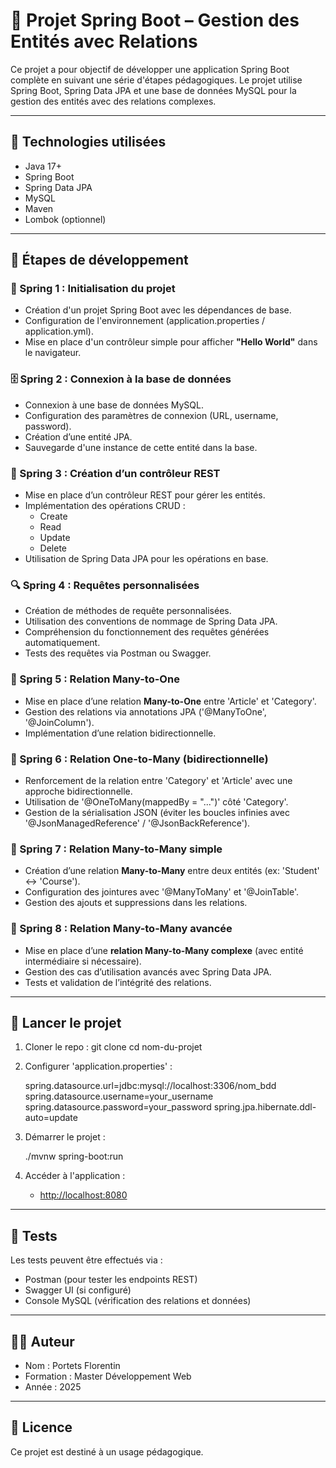 # 📘 Projet Spring Boot – Gestion des Entités avec Relations

Ce projet a pour objectif de développer une application Spring Boot complète en suivant une série d'étapes pédagogiques. Le projet utilise Spring Boot, Spring Data JPA et une base de données MySQL pour la gestion des entités avec des relations complexes.

---

## 🧱 Technologies utilisées

- Java 17+
- Spring Boot
- Spring Data JPA
- MySQL
- Maven
- Lombok (optionnel)

---

## 🔧 Étapes de développement

### 🌱 Spring 1 : Initialisation du projet

- Création d'un projet Spring Boot avec les dépendances de base.
- Configuration de l'environnement (application.properties / application.yml).
- Mise en place d'un contrôleur simple pour afficher **"Hello World"** dans le navigateur.

### 🗄️ Spring 2 : Connexion à la base de données

- Connexion à une base de données MySQL.
- Configuration des paramètres de connexion (URL, username, password).
- Création d’une entité JPA.
- Sauvegarde d'une instance de cette entité dans la base.

### 🔄 Spring 3 : Création d’un contrôleur REST

- Mise en place d’un contrôleur REST pour gérer les entités.
- Implémentation des opérations CRUD : 
  - Create
  - Read
  - Update
  - Delete
- Utilisation de Spring Data JPA pour les opérations en base.

### 🔍 Spring 4 : Requêtes personnalisées

- Création de méthodes de requête personnalisées.
- Utilisation des conventions de nommage de Spring Data JPA.
- Compréhension du fonctionnement des requêtes générées automatiquement.
- Tests des requêtes via Postman ou Swagger.

### 🔗 Spring 5 : Relation Many-to-One

- Mise en place d’une relation **Many-to-One** entre 'Article' et 'Category'.
- Gestion des relations via annotations JPA ('@ManyToOne', '@JoinColumn').
- Implémentation d’une relation bidirectionnelle.

### 🔄 Spring 6 : Relation One-to-Many (bidirectionnelle)

- Renforcement de la relation entre 'Category' et 'Article' avec une approche bidirectionnelle.
- Utilisation de '@OneToMany(mappedBy = "...")' côté 'Category'.
- Gestion de la sérialisation JSON (éviter les boucles infinies avec '@JsonManagedReference' / '@JsonBackReference').

### 🧩 Spring 7 : Relation Many-to-Many simple

- Création d’une relation **Many-to-Many** entre deux entités (ex: 'Student' ↔ 'Course').
- Configuration des jointures avec '@ManyToMany' et '@JoinTable'.
- Gestion des ajouts et suppressions dans les relations.

### 🧠 Spring 8 : Relation Many-to-Many avancée

- Mise en place d’une **relation Many-to-Many complexe** (avec entité intermédiaire si nécessaire).
- Gestion des cas d’utilisation avancés avec Spring Data JPA.
- Tests et validation de l’intégrité des relations.

---

## 🚀 Lancer le projet

1. Cloner le repo :
   git clone <url-du-repo>
   cd nom-du-projet


2. Configurer 'application.properties' :

   spring.datasource.url=jdbc:mysql://localhost:3306/nom_bdd
   spring.datasource.username=your_username
   spring.datasource.password=your_password
   spring.jpa.hibernate.ddl-auto=update

3. Démarrer le projet :

   ./mvnw spring-boot:run

4. Accéder à l'application :

   * [http://localhost:8080](http://localhost:8080)

---

## 🧪 Tests

Les tests peuvent être effectués via :

* Postman (pour tester les endpoints REST)
* Swagger UI (si configuré)
* Console MySQL (vérification des relations et données)

---

## 🧑‍💻 Auteur

* Nom : Portets Florentin
* Formation : Master Développement Web
* Année : 2025

---

## 📄 Licence

Ce projet est destiné à un usage pédagogique.
